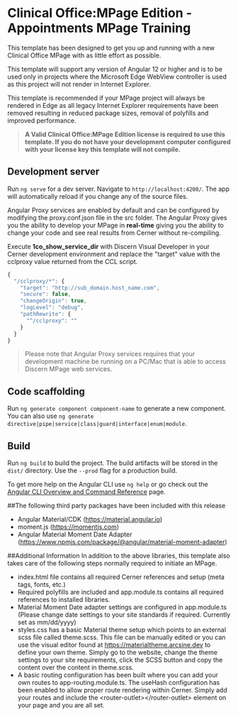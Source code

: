 # Clinical Office:MPage Edition - Appointments MPage Training

This template has been designed to get you up and running with a new Clinical Office MPage
with as little effort as possible.

This template will support any version of Angular 12 or higher and is to be used only
in projects where the Microsoft Edge WebView controller is used as this project will not
render in Internet Explorer.

This template is recommended if your MPage project will always be rendered in Edge 
as all legacy Internet Explorer requirements have been removed resulting in reduced package
sizes, removal of polyfills and improved performance.

>**A Valid Clinical Office:MPage Edition license is required to use this template.
> If you do not have your development computer configured with your license key
> this template will not compile.**

## Development server

Run `ng serve` for a dev server. Navigate to `http://localhost:4200/`. The app will automatically
reload if you change any of the source files.

Angular Proxy services are enabled by default and can be configured by modifying the
proxy.conf.json file in the src folder. The Angular Proxy gives you the ability to
develop your MPage in **real-time** giving you the ability to change your code and
see real results from Cerner without re-compiling.

Execute **1co_show_service_dir** with Discern Visual Developer in your Cerner development
environment and replace the "target" value with the cclproxy value returned from the CCL script.

```JavaScript
{
  "/cclproxy/*": {
    "target": "http://sub_domain.host_name.com",
    "secure": false,
    "changeOrigin": true,
    "logLevel": "debug",
    "pathRewrite": {
      "^/cclproxy": ""
    }
  }
}
```
>Please note that Angular Proxy services requires that your development machine be
> running on a PC/Mac that is able to access Discern MPage web services.

## Code scaffolding

Run `ng generate component component-name` to generate a new component. You can also use `ng generate directive|pipe|service|class|guard|interface|enum|module`.

## Build

Run `ng build` to build the project. The build artifacts will be stored in the `dist/` directory. Use the `--prod` flag for a production build.

To get more help on the Angular CLI use `ng help` or go check out the [Angular CLI Overview and Command Reference](https://angular.io/cli) page.

##The following third party packages have been included with this release
* Angular Material/CDK (https://material.angular.io)
* moment.js (https://momentjs.com)
* Angular Material Moment Date Adapter (https://www.npmjs.com/package/@angular/material-moment-adapter)

##Additional Information
In addition to the above libraries, this template also takes care of the following steps
normally required to initiate an MPage.

* index.html file contains all required Cerner references and setup (meta tags, fonts, etc.)
* Required polyfills are included and app.module.ts contains all required references to installed libraries.
* Material Moment Date adapter settings are configured in app.module.ts (Please change date settings to your site standards if required. Currently set as mm/dd/yyyy)
* styles.css has a basic Material theme setup which points to an external scss file called theme.scss. This
  file can be manually edited or you can use the visual editor found at https://materialtheme.arcsine.dev
  to define your own theme. Simply go to the website, change the theme settings to your site requirements, click the SCSS button
  and copy the content over the content in theme.scss.
* A basic routing configuration has been built where you can add your own routes to app-routing.module.ts. The
  useHash configuration has been enabled to allow proper route rendering within Cerner. Simply add your routes and
  include the &lt;router-outlet&gt;&lt;/router-outlet&gt; element on your page and you are all set.

